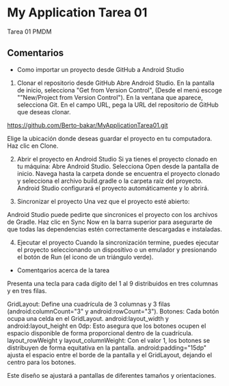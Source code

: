 # My Application Tarea 01
 Tarea 01 PMDM
## Comentarios
* Como importar un proyecto desde GitHub a Android Studio

1. Clonar el repositorio desde GitHub
Abre Android Studio.
En la pantalla de inicio, selecciona "Get from Version Control", (Desde el menú escoge ""New/Project from Version Control").
En la ventana que aparece, selecciona Git.
En el campo URL, pega la URL del repositorio de GitHub que deseas clonar.

 https://github.com/Berto-bakar/MyApplicationTarea01.git

Elige la ubicación donde deseas guardar el proyecto en tu computadora.
Haz clic en Clone.


2. Abrir el proyecto en Android Studio
Si ya tienes el proyecto clonado en tu máquina:
Abre Android Studio.
Selecciona Open desde la pantalla de inicio.
Navega hasta la carpeta donde se encuentra el proyecto clonado y selecciona el archivo build.gradle o la carpeta raíz del proyecto.
Android Studio configurará el proyecto automáticamente y lo abrirá.

3. Sincronizar el proyecto
Una vez que el proyecto esté abierto:

Android Studio puede pedirte que sincronices el proyecto con los archivos de Gradle. Haz clic en Sync Now en la barra superior para asegurarte de que todas las dependencias estén correctamente descargadas e instaladas.

4. Ejecutar el proyecto
Cuando la sincronización termine, puedes ejecutar el proyecto seleccionando un dispositivo o un emulador y presionando el botón de Run (el icono de un triángulo verde).
  
* Comentqarios acerca de la tarea

Presenta una tecla para cada dígito del 1 al 9 distribuidos en tres columnas y en tres filas.

GridLayout: Define una cuadrícula de 3 columnas y 3 filas (android:columnCount="3" y android:rowCount="3").
Botones: Cada botón ocupa una celda en el GridLayout.
android:layout_width y android:layout_height en 0dp: Esto asegura que los botones ocupen el espacio disponible de forma proporcional dentro de la cuadrícula.
layout_rowWeight y layout_columnWeight: Con el valor 1, los botones se distribuyen de forma equitativa en la pantalla.
android:padding="15dp" ajusta el espacio entre el borde de la pantalla y el GridLayout, dejando el centro para los botones.

Este diseño se ajustará a pantallas de diferentes tamaños y orientaciones. 
